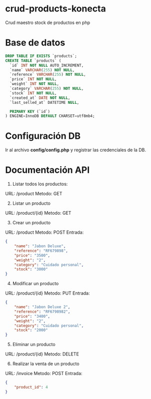 # crud-products-konecta
Crud maestro stock de productos en php 

# Base de datos

```sql
DROP TABLE IF EXISTS `products`;
CREATE TABLE `products` (
  `id` INT NOT NULL AUTO_INCREMENT,
  `name` VARCHAR(255) NOT NULL,
  `reference` VARCHAR(255) NOT NULL,
  `price` INT NOT NULL,
  `weight` INT NOT NULL,
  `category` VARCHAR(255) NOT NULL,
  `stock` INT NOT NULL,
  `created_at` DATE NOT NULL,
  `last_selled_at` DATETIME NULL,

  PRIMARY KEY (`id`)
) ENGINE=InnoDB DEFAULT CHARSET=utf8mb4;
```

# Configuración DB

Ir al archivo **config/config.php** y registrar las credenciales de la DB.

# Documentación API

1. Listar todos los productos:

URL: /product
Metodo: GET

2. Listar un producto

URL: /product/{id}
Metodo: GET

3. Crear un producto

URL: /product
Metodo: POST
Entrada:
```json
{
    "name": "Jabon Deluxe",
    "reference": "RF679898",
    "price": "3500",
    "weight": "2",
    "category": "Cuidado personal",
    "stock": "3000"
}
```

4. Modificar un producto

URL: /product/{id}
Metodo: PUT
Entrada:
```json
{
    "name": "Jabon Deluxe 2",
    "reference": "RF6798982",
    "price": "3400",
    "weight": "2",
    "category": "Cuidado personal",
    "stock": "2000"
}
```

5. Eliminar un producto

URL: /product/{id}
Metodo: DELETE

6. Realizar la venta de un producto

URL: /invoice
Metodo: POST
Entrada:
```json
{
    "product_id": 4
}
```
